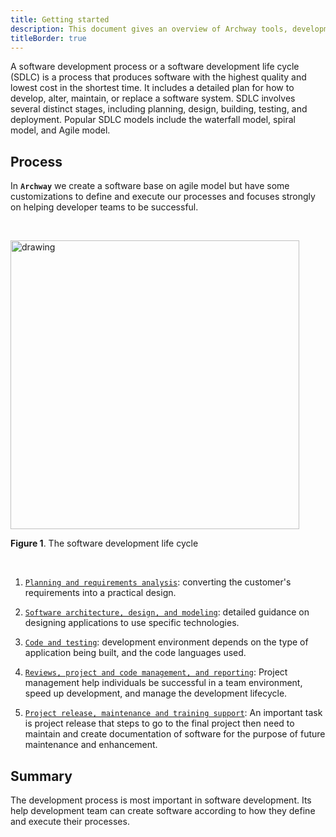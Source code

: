 ```yaml
---
title: Getting started
description: This document gives an overview of Archway tools, development environments, frameworks, and guidance that cover all aspects of the software development life cycle and helps individuals and teams can design, build, and deploy a great software.
titleBorder: true
---
```


A software development process or a software development life cycle (SDLC) is a process that produces software with the highest quality and lowest cost in the shortest time. It includes a detailed plan for how to develop, alter, maintain, or replace a software system. SDLC involves several distinct stages, including planning, design, building, testing, and deployment. Popular SDLC models include the waterfall model, spiral model, and Agile model.

## Process

In **`Archway`** we create a software base on agile model but have some customizations to define and execute our processes and focuses strongly on helping developer teams to be successful.

<br />

<img src="~@assets/image/development_processes.png" alt="drawing" width="462" height=""/><br />

**Figure 1**. The software development life cycle

<br />

1. [`Planning and requirements analysis`](requirement-analysis.md): converting the customer's requirements into a practical design.

2. [`Software architecture, design, and modeling`](design.md): detailed guidance on designing applications to use specific technologies.

3. [`Code and testing`](implementation.md): development environment depends on the type of application being built, and the code languages used.

4. [`Reviews, project and code management, and reporting`](manageproject.md): Project management help individuals be successful in a team environment, speed up development, and manage the development lifecycle.

5. [`Project release, maintenance and training support`](release.md): An important task is project release that steps to go to the final project then need to maintain and create documentation of software for the purpose of future maintenance and enhancement.

## Summary

The development process is most important in software development. Its help development team can create software according to how they define and execute their processes.
